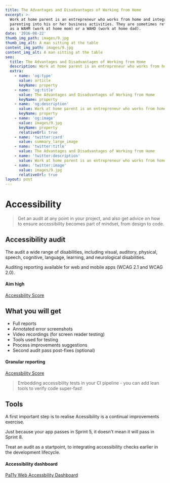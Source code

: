 ```yaml
---
title: The Advantages and Disadvantages of Working from Home
excerpt: >-
  Work at home parent is an entrepreneur who works from home and integrates
  parenting into his or her business activities. They are sometimes referred to
  as a WAHM (work at home mom) or a WAHD (work at home dad).
date: '2016-08-22'
thumb_img_path: images/9.jpg
thumb_img_alt: A man sitting at the table
content_img_path: images/9.jpg
content_img_alt: A man sitting at the table
seo:
  title: The Advantages and Disadvantages of Working from Home
  description: Work at home parent is an entrepreneur who works from home
  extra:
    - name: 'og:type'
      value: article
      keyName: property
    - name: 'og:title'
      value: The Advantages and Disadvantages of Working from Home
      keyName: property
    - name: 'og:description'
      value: Work at home parent is an entrepreneur who works from home
      keyName: property
    - name: 'og:image'
      value: images/9.jpg
      keyName: property
      relativeUrl: true
    - name: 'twitter:card'
      value: summary_large_image
    - name: 'twitter:title'
      value: The Advantages and Disadvantages of Working from Home
    - name: 'twitter:description'
      value: Work at home parent is an entrepreneur who works from home
    - name: 'twitter:image'
      value: images/9.jpg
      relativeUrl: true
layout: post
---
```


# Accessibility

> Get an audit at any point in your project, and also get advice on how to ensure accessibility becomes part of mindset, from design to code.

## Accessibility audit

The audit a wide range of disabilities, including visual, auditory, physical, speech, cognitive, language, learning, and neurological disabilities. 

Auditing reporting available for web and mobile apps (WCAG 2.1 and WCAG 2.0).

#### Aim high

[Accessbility Score](https://raw.githubusercontent.com/jaffamonkey/fresh-nextjs/main/static/images/lighthouse.png)

## What you will get

- Full reports
- Annotated error screenshots
- Video recordings (for screen reader testing)
- Tools used for testing
- Process improvements suggestions
- Second audit pass post-fixes (optional)

#### Granular reporting

[Accessbility Score](https://raw.githubusercontent.com/jaffamonkey/fresh-nextjs/main/static/images/audit.png)

> Embedding accessibility tests in your CI pipeline - you can add lean tools to verify code super-fast!

## Tools

A first important step is to realise Acessibility is a continual improvements exercise.

Just because your app passes in Sprint 5, it doesn't mean it will pass in Sprint 8. 

Treat an audit as a startpoint, to integrating accessibility checks earlier in the development lifecycle.

#### Accessibility dashboard

[Pa11y Web Accessbility Dashboard](https://raw.githubusercontent.com/jaffamonkey/fresh-nextjs/main/static/images/pa11y2.png)
